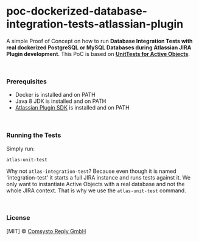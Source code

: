 # poc-dockerized-database-integration-tests-atlassian-plugin

A simple Proof of Concept on how to run **Database Integration Tests with real dockerized PostgreSQL or MySQL Databases during Atlassian JIRA Plugin development**.
This PoC is based on **[UnitTests for Active Objects](https://developer.atlassian.com/server/framework/atlassian-sdk/testing/)**. 

&nbsp;

### Prerequisites

 * Docker is installed and on PATH
 * Java 8 JDK is installed and on PATH
 * [Atlassian Plugin SDK](https://developer.atlassian.com/server/framework/atlassian-sdk/set-up-the-atlassian-plugin-sdk-and-build-a-project/) is installed and on PATH

&nbsp;

### Running the Tests

Simply run:

```
atlas-unit-test
```

Why not `atlas-integration-test`? Because even though it is named 'integration-test' it starts a full JIRA instance
and runs tests against it. We only want to instantiate Active Objects with a real database and not the whole JIRA context.
That is why we use the `atlas-unit-test` command.  


&nbsp;

### License

[MIT] © [Comsysto Reply GmbH](https://comsystoreply.de)